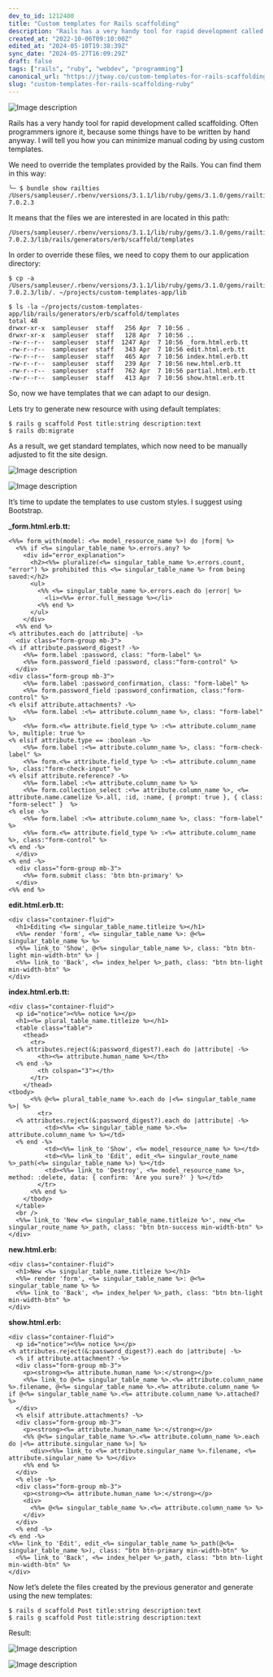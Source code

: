 ```yaml
---
dev_to_id: 1212480
title: "Custom templates for Rails scaffolding"
description: "Rails has a very handy tool for rapid development called scaffolding. Often programmers ignore it,..."
created_at: "2022-10-06T09:10:00Z"
edited_at: "2024-05-10T19:38:39Z"
sync_date: "2024-05-27T16:09:29Z"
draft: false
tags: ["rails", "ruby", "webdev", "programming"]
canonical_url: "https://jtway.co/custom-templates-for-rails-scaffolding-9cb5270e3fff"
slug: "custom-templates-for-rails-scaffolding-ruby"
---
```


![Image description](https://dev-to-uploads.s3.amazonaws.com/uploads/articles/q6bpz5jztjno002mo3mg.png)

Rails has a very handy tool for rapid development called scaffolding. Often programmers ignore it, because some things have to be written by hand anyway. I will tell you how you can minimize manual coding by using custom templates.

We need to override the templates provided by the Rails. You can find them in this way:

```
╰─ $ bundle show railties
/Users/sampleuser/.rbenv/versions/3.1.1/lib/ruby/gems/3.1.0/gems/railties-7.0.2.3
```

It means that the files we are interested in are located in this path:

```
/Users/sampleuser/.rbenv/versions/3.1.1/lib/ruby/gems/3.1.0/gems/railties-7.0.2.3/lib/rails/generators/erb/scaffold/templates
```

In order to override these files, we need to copy them to our application directory:

```
$ cp -a /Users/sampleuser/.rbenv/versions/3.1.1/lib/ruby/gems/3.1.0/gems/railties-7.0.2.3/lib/. ~/projects/custom-templates-app/lib
```

```
$ ls -la ~/projects/custom-templates-app/lib/rails/generators/erb/scaffold/templates
total 48
drwxr-xr-x  sampleuser  staff   256 Apr  7 10:56 .
drwxr-xr-x  sampleuser  staff   128 Apr  7 10:56 ..
-rw-r--r--  sampleuser  staff  1247 Apr  7 10:56 _form.html.erb.tt
-rw-r--r--  sampleuser  staff   343 Apr  7 10:56 edit.html.erb.tt
-rw-r--r--  sampleuser  staff   465 Apr  7 10:56 index.html.erb.tt
-rw-r--r--  sampleuser  staff   239 Apr  7 10:56 new.html.erb.tt
-rw-r--r--  sampleuser  staff   762 Apr  7 10:56 partial.html.erb.tt
-rw-r--r--  sampleuser  staff   413 Apr  7 10:56 show.html.erb.tt
```

So, now we have templates that we can adapt to our design.

Lets try to generate new resource with using default templates:
```
$ rails g scaffold Post title:string description:text
$ rails db:migrate
```
As a result, we get standard templates, which now need to be manually adjusted to fit the site design.

![Image description](https://dev-to-uploads.s3.amazonaws.com/uploads/articles/oer2x7ysm77ce5zi4ev6.png)

![Image description](https://dev-to-uploads.s3.amazonaws.com/uploads/articles/r94ick43lgw7l2i00e8g.png)

It’s time to update the templates to use custom styles. I suggest using Bootstrap.

**_form.html.erb.tt:**
```
<%%= form_with(model: <%= model_resource_name %>) do |form| %>
  <%% if <%= singular_table_name %>.errors.any? %>
    <div id="error_explanation">
      <h2><%%= pluralize(<%= singular_table_name %>.errors.count, "error") %> prohibited this <%= singular_table_name %> from being saved:</h2>
      <ul>
        <%% <%= singular_table_name %>.errors.each do |error| %>
          <li><%%= error.full_message %></li>
        <%% end %>
      </ul>
    </div>
  <%% end %>
<% attributes.each do |attribute| -%>
  <div class="form-group mb-3">
<% if attribute.password_digest? -%>
    <%%= form.label :password, class: "form-label" %>
    <%%= form.password_field :password, class:"form-control" %>
  </div>
<div class="form-group mb-3">
    <%%= form.label :password_confirmation, class: "form-label" %>
    <%%= form.password_field :password_confirmation, class:"form-control" %>
<% elsif attribute.attachments? -%>
    <%%= form.label :<%= attribute.column_name %>, class: "form-label" %>
    <%%= form.<%= attribute.field_type %> :<%= attribute.column_name %>, multiple: true %>
<% elsif attribute.type == :boolean -%>
    <%%= form.label :<%= attribute.column_name %>, class: "form-check-label" %>
    <%%= form.<%= attribute.field_type %> :<%= attribute.column_name %>, class:"form-check-input" %>
<% elsif attribute.reference? -%>
    <%%= form.label :<%= attribute.column_name %> %>
    <%%= form.collection_select :<%= attribute.column_name %>, <%= attribute.name.camelize %>.all, :id, :name, { prompt: true }, { class: "form-select" }  %>
<% else -%>
    <%%= form.label :<%= attribute.column_name %>, class: "form-label" %>
    <%%= form.<%= attribute.field_type %> :<%= attribute.column_name %>, class:"form-control" %>
<% end -%>
  </div>
<% end -%>
  <div class="form-group mb-3">
    <%%= form.submit class: 'btn btn-primary' %>
  </div>
<%% end %>
```
**edit.html.erb.tt:**
```
<div class="container-fluid">
  <h1>Editing <%= singular_table_name.titleize %></h1>
  <%%= render 'form', <%= singular_table_name %>: @<%= singular_table_name %> %>
  <%%= link_to 'Show', @<%= singular_table_name %>, class: "btn btn-light min-width-btn" %> |
  <%%= link_to 'Back', <%= index_helper %>_path, class: "btn btn-light min-width-btn" %>
</div>
```
**index.html.erb.tt:**
```
<div class="container-fluid">
  <p id="notice"><%%= notice %></p>
  <h1><%= plural_table_name.titleize %></h1>
  <table class="table">
    <thead>
      <tr>
  <% attributes.reject(&:password_digest?).each do |attribute| -%>
        <th><%= attribute.human_name %></th>
  <% end -%>
        <th colspan="3"></th>
      </tr>
    </thead>
<tbody>
      <%% @<%= plural_table_name %>.each do |<%= singular_table_name %>| %>
        <tr>
  <% attributes.reject(&:password_digest?).each do |attribute| -%>
          <td><%%= <%= singular_table_name %>.<%= attribute.column_name %> %></td>
  <% end -%>
          <td><%%= link_to 'Show', <%= model_resource_name %> %></td>
          <td><%%= link_to 'Edit', edit_<%= singular_route_name %>_path(<%= singular_table_name %>) %></td>
          <td><%%= link_to 'Destroy', <%= model_resource_name %>, method: :delete, data: { confirm: 'Are you sure?' } %></td>
        </tr>
      <%% end %>
    </tbody>
  </table>
  <br />
  <%%= link_to 'New <%= singular_table_name.titleize %>', new_<%= singular_route_name %>_path, class: "btn btn-success min-width-btn" %>
</div>
```
**new.html.erb:**
```
<div class="container-fluid">
  <h1>New <%= singular_table_name.titleize %></h1>
  <%%= render 'form', <%= singular_table_name %>: @<%= singular_table_name %> %>
  <%%= link_to 'Back', <%= index_helper %>_path, class: "btn btn-light min-width-btn" %>
</div>
```
**show.html.erb:**
```
<div class="container-fluid">
  <p id="notice"><%%= notice %></p>
<% attributes.reject(&:password_digest?).each do |attribute| -%>
  <% if attribute.attachment? -%>
  <div class="form-group mb-3">
    <p><strong><%= attribute.human_name %>:</strong></p>
    <%%= link_to @<%= singular_table_name %>.<%= attribute.column_name %>.filename, @<%= singular_table_name %>.<%= attribute.column_name %> if @<%= singular_table_name %>.<%= attribute.column_name %>.attached? %>
  </div>
  <% elsif attribute.attachments? -%>
  <div class="form-group mb-3">
    <p><strong><%= attribute.human_name %>:</strong></p>
    <%% @<%= singular_table_name %>.<%= attribute.column_name %>.each do |<%= attribute.singular_name %>| %>
      <div><%%= link_to <%= attribute.singular_name %>.filename, <%= attribute.singular_name %> %></div>
    <%% end %>
  </div>
  <% else -%>
  <div class="form-group mb-3">
    <p><strong><%= attribute.human_name %>:</strong></p>
    <div>
      <%%= @<%= singular_table_name %>.<%= attribute.column_name %> %>
    </div>
  </div>
  <% end -%>
<% end -%>
<%%= link_to 'Edit', edit_<%= singular_table_name %>_path(@<%= singular_table_name %>), class: "btn btn-primary min-width-btn" %>
  <%%= link_to 'Back', <%= index_helper %>_path, class: "btn btn-light min-width-btn" %>
</div>
```
Now let’s delete the files created by the previous generator and generate using the new templates:
```
$ rails d scaffold Post title:string description:text
$ rails g scaffold Post title:string description:text
```
Result:

![Image description](https://dev-to-uploads.s3.amazonaws.com/uploads/articles/40tl5ojla2pbq3mgyag6.png)

![Image description](https://dev-to-uploads.s3.amazonaws.com/uploads/articles/6n5c6q51lmwc4r1mok0o.png)





